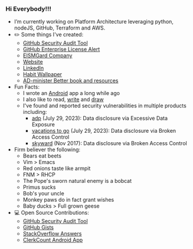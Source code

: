 ### Hi Everybody!!!

<!--
**bfrancom/bfrancom** is a ✨ _special_ ✨ repository because its `README.md` (this file) appears on your GitHub profile.

Here are some ideas to get you started:
-->

- I’m currently working on Platform Architecture leveraging python, nodeJS, GitHub, Terraform and AWS.
- ✏️ Some things I've created:
  - [GitHub Security Audit Tool](https://github.com/EISMGard/github-audit-tool)
  - [GitHub Enterprise License Alert]([https://github.com/EISMGard/github-audit-tool](https://github.com/EISMGard/github-enterprise-license-alert))
  - [EISMGard Company](https://www.eismgard.com)
  - [Website](https://benfran.com)
  - [LinkedIn](https://www.linkedin.com/in/benfrancom/)
  - [Habit Wallpaper](https://habituwall.com)
  - [AD-minister Better book and resources](https://administerbetter.com)
- Fun Facts:
  - I wrote an [Android](https://github.com/bfrancom/ClerkCount) app a long while ago
  - I also like to read, [write](https://benfran.com) and [draw](https://benfran.com/tags/#art)
  - I've found and reported security vulnerabilities in multiple products including:
    -  [adp](https://www.adp.com/) (July 29, 2023): Data disclosure via Excessive Data Exposure
    -  [vacations to go](https://www.vacationstogo.com/) (July 29, 2023): Data disclosure via Broken Access Control
    -  [skyward](https://en.wikipedia.org/wiki/Skyward) (Nov 2017): Data disclosure via Broken Access Control
- Firm believer the following:
  - Bears eat beets
  - Vim > Emacs
  - Red onions taste like armpit
  - FNM > RHCP
  - The Pope's sworn natural enemy is a bobcat
  - Primus sucks
  - Bob's your uncle
  - Monkey paws do in fact grant wishes
  - Baby ducks > Full grown geese
- 💻 Open Source Contributions:
  - [GitHub Security Audit Tool](https://github.com/EISMGard/github-audit-tool)
  - [GitHub Gists](https://gist.github.com/bfrancom)
  - [StackOverflow Answers](https://stackoverflow.com/users/7016129/ben-francom)
  - [ClerkCount Android App](https://github.com/bfrancom/ClerkCount)



